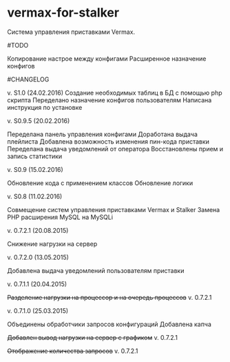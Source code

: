 # vermax-for-stalker

Система управления приставками Vermax.

#TODO

Копирование настрое между конфигами
Расширенное назначение конфигов

#CHANGELOG

v. S1.0 (24.02.2016)
Создание необходимых таблиц в БД с помощью php скрипта
Переделано назначение конфигов пользователям
Написана инструкция по установке

v. S0.9.5 (20.02.2016)

Переделана панель управления конфигами
Доработана выдача плейлиста
Добавлена возможность изменения пин-кода приставки
Переделана выдача уведомлений от оператора
Восстановлены прием и запись статистики

v. S0.9 (15.02.2016)

Обновление кода с применением классов
Обновление логики

v. S0.8 (11.02.2016)

Совмещение систем управления приставками Vermax и Stalker
Замена PHP расширения MySQL на MySQLi

v. 0.7.2.1 (20.08.2015)

Снижение нагрузки на сервер

v. 0.7.2.0 (13.05.2015)

Добавлена выдача уведомлений пользователям приставки

v. 0.7.1.1 (20.04.2015)

~~Разделение нагрузки на процессор и на очередь процессов~~ v. 0.7.2.1

v. 0.7.1.0 (25.03.2015)

Объединены обработчики запросов конфигураций
Добавлена капча

~~Добавлен вывод нагрузки на сервер с графиком~~ v. 0.7.2.1

~~Отображение количества запросов~~ v. 0.7.2.1
